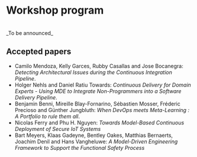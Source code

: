 # Workshop program

<br />
_To be announced_
<br />

## Accepted papers

  - Camilo Mendoza, Kelly Garces, Rubby Casallas and Jose Bocanegra: _Detecting Architectural Issues during the Continuous Integration Pipeline_.
  - Holger Nehls and Daniel Ratiu	Towards: _Continuous Delivery for Domain Experts - Using MDE to Integrate Non-Programmers into a Software Delivery Pipeline_.
  - Benjamin Benni, Mireille Blay-Fornarino, Sébastien Mosser, Fréderic Precioso and Günther Jungbluth: _When DevOps meets Meta-Learning : A Portfolio to rule them all_.
  - Nicolas Ferry and Phu H. Nguyen:	_Towards Model-Based Continuous Deployment of Secure IoT Systems_
  - Bart Meyers, Klaas Gadeyne, Bentley Oakes, Matthias Bernaerts, Joachim Denil and Hans Vangheluwe:	_A Model-Driven Engineering Framework to Support the Functional Safety Process_
